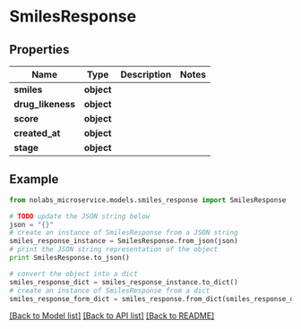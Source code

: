 # SmilesResponse


## Properties

Name | Type | Description | Notes
------------ | ------------- | ------------- | -------------
**smiles** | **object** |  | 
**drug_likeness** | **object** |  | 
**score** | **object** |  | 
**created_at** | **object** |  | 
**stage** | **object** |  | 

## Example

```python
from nolabs_microservice.models.smiles_response import SmilesResponse

# TODO update the JSON string below
json = "{}"
# create an instance of SmilesResponse from a JSON string
smiles_response_instance = SmilesResponse.from_json(json)
# print the JSON string representation of the object
print SmilesResponse.to_json()

# convert the object into a dict
smiles_response_dict = smiles_response_instance.to_dict()
# create an instance of SmilesResponse from a dict
smiles_response_form_dict = smiles_response.from_dict(smiles_response_dict)
```
[[Back to Model list]](../README.md#documentation-for-models) [[Back to API list]](../README.md#documentation-for-api-endpoints) [[Back to README]](../README.md)


